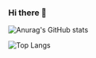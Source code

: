 ### Hi there 👋

![Anurag's GitHub stats](https://github-readme-stats.vercel.app/api?username=linch1&hide=prs&&count_private=true&show_icons=true&theme=radical)


![Top Langs](https://github-readme-stats.vercel.app/api/top-langs/?username=linch1&layout=compact)

<!--
**Linch1/Linch1** is a ✨ _special_ ✨ repository because its `README.md` (this file) appears on your GitHub profile.

Here are some ideas to get you started:

- 🔭 I’m currently working on ...
- 🌱 I’m currently learning ...
- 👯 I’m looking to collaborate on ...
- 🤔 I’m looking for help with ...
- 💬 Ask me about ...
- 📫 How to reach me: ...
- 😄 Pronouns: ...
- ⚡ Fun fact: ...
-->
